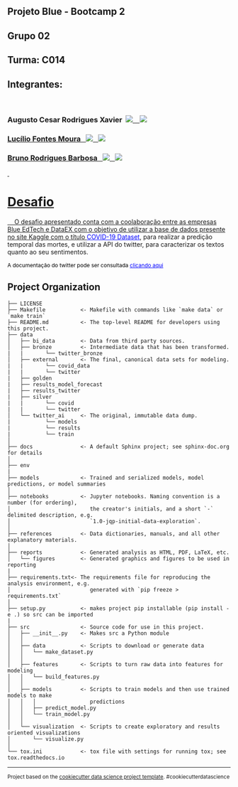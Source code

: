 ## Projeto Blue - Bootcamp 2
## Grupo 02
## Turma: C014
## Integrantes:

<div>&nbsp;</div>
<h3>Augusto Cesar Rodrigues Xavier&nbsp;&nbsp<a href = "https://github.com/AugustoCRX" target = "_blank"><img src = "https://img.shields.io/badge/-Github-000?style=flat-square&logo=Github&logoColor=white&link=https://github.com/AugustoCRX" target = "_blank"></img>&nbsp;&nbsp;&nbsp;&nbsp;</a><a href = "https://www.linkedin.com/in/augustocrx/" target = "_blank"><img src = "https://img.shields.io/badge/-LinkedIn-blue?style=flat-square&logo=Linkedin&logoColor=white&link=https://www.linkedin.com/in/augustocrx/" target = "_blank"></img></h3>
        
<h3>Lucílio Fontes Moura&nbsp;&nbsp&nbsp;<a href = "https://github.com/LucilioFM" target = "_blank"><img src = "https://img.shields.io/badge/-Github-000?style=flat-square&logo=Github&logoColor=white&link=https://github.com/AugustoCRX" target = "_blank"></img>&nbsp;&nbsp;&nbsp;</a><a href = "https://www.linkedin.com/in/luciliofm/" target = "_blank"><img src = "https://img.shields.io/badge/-LinkedIn-blue?style=flat-square&logo=Linkedin&logoColor=white&link=https://www.linkedin.com/in/augustocrx/" target = "_blank"></img></h3>

<h3>Bruno Rodrigues Barbosa&nbsp;&nbsp&nbsp;<a href = "https://github.com/brunodatac" target = "_blank"><img src = "https://img.shields.io/badge/-Github-000?style=flat-square&logo=Github&logoColor=white&link=https://github.com/AugustoCRX" target = "_blank"></img>&nbsp;&nbsp;&nbsp;</a><a href = "https://www.linkedin.com/in/bruno-datascience/" target = "_blank"><img src = "https://img.shields.io/badge/-LinkedIn-blue?style=flat-square&logo=Linkedin&logoColor=white&link=https://www.linkedin.com/in/augustocrx/" target = "_blank"></img></h3>


&nbsp;
# Desafio

&nbsp;&nbsp;&nbsp;&nbsp;O desafio apresentado conta com a coolaboração entre as empresas Blue EdTech e DataEX com o objetivo de utilizar a base de dados presente no site Kaggle com o título <a href = 'https://www.kaggle.com/datasets/imdevskp/corona-virus-report?resource=download' target="_blank" style = "color:blue">COVID-19 Dataset</a>, para realizar a predição temporal das mortes, e utilizar a API do twitter, para caracterizar os textos quanto ao seu sentimentos.

<p style = "font-size:12px;color:black">A documentação do twitter pode ser consultada <a href = 'https://developer.twitter.com/en/docs' style = "font-size: 12px;color:blue">clicando aqui</a></p>


Project Organization
------------

    ├── LICENSE
    ├── Makefile           <- Makefile with commands like `make data` or `make train`
    ├── README.md          <- The top-level README for developers using this project.
    ├── data
    │   ├── bi_data        <- Data from third party sources.
    │   ├── bronze         <- Intermediate data that has been transformed.
    |   |       └── twitter_bronze
    │   ├── external       <- The final, canonical data sets for modeling.
    |   |       └── covid_data
    |   |       └── twitter
    |   ├── golden
    |   ├── results_model_forecast
    |   ├── results_twitter
    |   ├── silver
    |   |       └── covid
    |   |       └── twitter
    │   └── twitter_ai     <- The original, immutable data dump.
    |           └── models
    |           └── results
    |           └── train
    │
    ├── docs               <- A default Sphinx project; see sphinx-doc.org for details
    │
    ├── env
    |
    ├── models             <- Trained and serialized models, model predictions, or model summaries
    │
    ├── notebooks          <- Jupyter notebooks. Naming convention is a number (for ordering),
    │                         the creator's initials, and a short `-` delimited description, e.g.
    │                         `1.0-jqp-initial-data-exploration`.
    │
    ├── references         <- Data dictionaries, manuals, and all other explanatory materials.
    │
    ├── reports            <- Generated analysis as HTML, PDF, LaTeX, etc.
    │   └── figures        <- Generated graphics and figures to be used in reporting
    |
    ├── requirements.txt<- The requirements file for reproducing the analysis environment, e.g.
    │                         generated with `pip freeze > requirements.txt`
    │
    ├── setup.py           <- makes project pip installable (pip install -e .) so src can be imported
    |
    ├── src                <- Source code for use in this project.
    │   ├── __init__.py    <- Makes src a Python module
    │   │
    │   ├── data           <- Scripts to download or generate data
    │   │   └── make_dataset.py
    │   │
    │   ├── features       <- Scripts to turn raw data into features for modeling
    │   │   └── build_features.py
    │   │
    │   ├── models         <- Scripts to train models and then use trained models to make
    │   │   │                 predictions
    │   │   ├── predict_model.py
    │   │   └── train_model.py
    │   │
    │   └── visualization  <- Scripts to create exploratory and results oriented visualizations
    │       └── visualize.py
    │
    └── tox.ini            <- tox file with settings for running tox; see tox.readthedocs.io


--------

<p><small>Project based on the <a target="_blank" href="https://drivendata.github.io/cookiecutter-data-science/">cookiecutter data science project template</a>. #cookiecutterdatascience</small></p>
